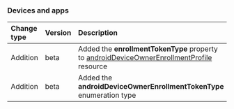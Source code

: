 ### Devices and apps

| **Change type** | **Version** | **Description** |
|:---|:---|:---|
|Addition|beta|Added the **enrollmentTokenType** property to [androidDeviceOwnerEnrollmentProfile](https://docs.microsoft.com/en-us/graph/api/resources/intune-androidDeviceOwnerEnrollmentProfile?view=graph-rest-beta) resource|
|Addition|beta|Added the **androidDeviceOwnerEnrollmentTokenType** enumeration type|
